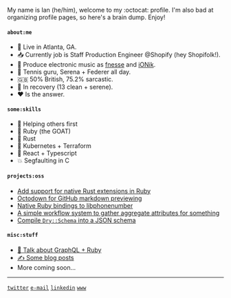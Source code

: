 My name is Ian (he/him), welcome to my :octocat: profile. I'm also bad at organizing profile pages, so here's a brain dump. Enjoy!

#### `about:me`

- 📍 Live in Atlanta, GA.
- 📥 Currently job is Staff Production Engineer @Shopify (hey Shopifolk!).
- 🎹 Produce electronic music as [fnesse](https://soundcloud.com/fnesse/sets/fnesse) and [iONik](https://soundcloud.com/iONik/tracks).
- 🎾 Tennis guru, Serena + Federer all day.
- 🇬🇧 50% British, 75.2% sarcastic. 
- 🧼 In recovery (13 clean + serene).
- ❤️ Is the answer.

#### `some:skills`

- 🤝 Helping others first
- 💎 Ruby (the GOAT)
- 🤘 Rust
- 🤔 Kubernetes + Terraform
- 🧪 React + Typescript
- 💥 Segfaulting in C

#### `projects:oss`

- [Add support for native Rust extensions in Ruby](https://github.com/rubygems/rubygems/pull/5175)
- [Octodown for GitHub markdown previewing](https://github.com/ianks/octodown)
- [Native Ruby bindings to libphonenumber](https://github.com/ianks/mini_phone)
- [A simple workflow system to gather aggregate attributes for something](https://github.com/ianks/attr-gather)
- [Compile `Dry::Schema` into a JSON schema](https://github.com/dry-rb/dry-schema/pull/369)

#### `misc:stuff`

- [🎥 Talk about GraphQL + Ruby](https://youtu.be/GdZUeHUEj00) 
- [✍️ Some blog posts](https://medium.com/@ianks)
- More coming soon...

---

[`twitter`](https://twitter.com/_ianks)  [`e-mail`](mailto:github@ianks.com)  [`linkedin`](https://www.linkedin.com/in/ikerseymer)  [`www`](https://ianks.com)
